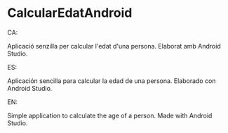 # CalcularEdatAndroid
CA:

Aplicació senzilla per calcular l'edat d'una persona. Elaborat amb Android Studio.

ES:

Aplicación sencilla para calcular la edad de una persona. Elaborado con Android Studio.

EN:

Simple application to calculate the age of a person. Made with Android Studio.
